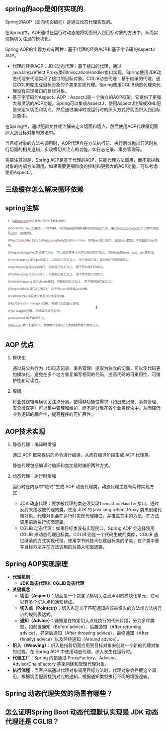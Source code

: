 ## spring的aop是如何实现的
Spring的AOP（面向切面编程）是通过动态代理实现的。

在Spring中，AOP通过在运行时动态地将切面织入到目标对象的方法中，从而实现横切关注点的模块化。

Spring AOP的实现方式有两种：基于代理的经典AOP和基于字节码的AspectJ AOP。

-   代理的经典AOP：JDK动态代理：基于接口的代理，通过java.lang.reflect.Proxy类和InvocationHandler接口实现。Spring使用JDK动态代理来代理实现了接口的目标对象。CGLIB动态代理：基于继承的代理，通过CGLIB库生成目标对象的子类来实现代理。Spring使用CGLIB动态代理来代理没有实现接口的目标对象。
-   基于字节码的AspectJ AOP：AspectJ是一个独立的AOP框架，它提供了更强大和灵活的AOP功能。Spring可以集成AspectJ，使用AspectJ注解或XML配置来定义切面和切点，然后通过编译时或运行时的织入方式将切面织入到目标对象中。

在Spring中，通过配置文件或注解来定义切面和切点，然后使用AOP代理将切面织入到目标对象的方法中。

当目标对象的方法被调用时，AOP代理会在方法执行前、执行后或抛出异常时执行切面的相关逻辑，实现横切关注点的功能，如日志记录、事务管理等。

需要注意的是，Spring AOP是基于代理的AOP，只能代理方法调用，而不能拦截对象的内部方法调用。如果需要更细粒度的控制和更强大的AOP功能，可以考虑使用AspectJ。
## 三级缓存怎么解决循环依赖

## spring注解

![alt text](../../images/image-131.png)

## AOP 优点

1. 模块化

    通过将公共行为（如日志记录、事务管理）提取为独立的切面，可以使代码更加模块化，避免在多个地方重复编写相同的代码，提高代码的可重用性、可维护性和可读性。

2. 解耦

    将业务逻辑与横切关注点分离，使得非功能性需求（如日志记录、事务管理、安全检查等）可以集中管理和维护，而不是分散在各个业务模块中。从而降低业务逻辑的耦合性，提高程序的可扩展性。

## AOP技术实现

1. 静态代理：编译时增强
   
   通过 AOP 框架提供的命令进行编译，从而在编译阶段生成 AOP 代理类。
   
   静态代理包括编译时编织和类加载时编织两种方式。
2. 动态代理：运行时增强
   
   运行时在内存中“临时”生成 AOP 动态代理类，动态代理主要有两种实现方式：
   - JDK 动态代理：要求被代理的类必须实现`InvocationHandler`接口，通过反射来接收被代理的类，使用 JDK 的 java.lang.reflect.Proxy 类来创建代理对象。代理对象会在运行时实现代理接口，并覆盖其中的方法，在方法调用前后执行切面逻辑。
   - CGLIB 动态代理：如果目标类没有实现接口，Spring AOP 会选择使用 CGLIB 来动态代理目标类。CGLIB 则是一个代码生成的类库，CGLIB 通过继承的方式实现代理，使用字节码技术创建目标类的子类，在子类中重写目标方法并在方法调用前后插入切面逻辑。

## Spring AOP实现原理

-   **代理机制**：
    -   **JDK 动态代理**和 **CGLIB 动态代理**
-   **关键概念**：
    -   **切面（Aspect）**：切面是一个包含了横切关注点声明的模块化单元，它可以有多个切入点和通知组成。
    -   **切入点（Pointcut）**：切入点定义了匹配通知应该被织入的方法或方法执行点的规则表达式。
    -   **通知（Advice）**：通知是在特定切入点处执行的代码片段，分为多种类型，如前置通知（Before advice）、后置通知（After returning advice）、异常后通知（After throwing advice）、最终通知（After (finally) advice）以及环绕通知（Around advice）。
-   **织入（Weaving）**：织入是指将切面应用到目标对象来创建一个新的代理对象的过程。在 Spring AOP 中使用动态代理，织入发生在运行时。
-   **代理工厂**：Spring 内部通过 ProxyFactory、Advisor、AdvisorChainFactory 等来创建和管理代理对象。
-   **执行流程**：当客户端通过代理对象调用目标方法时，代理对象会拦截这个调用，根据切面配置找到对应的通知，根据通知类型执行不同的增强逻辑。
  
## Spring 动态代理失效的场景有哪些？

## 怎么证明Spring Boot 动态代理默认实现是 JDK 动态代理还是 CGLIB？